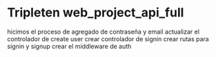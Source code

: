 # Tripleten web_project_api_full
hicimos el proceso de agregado de contraseña y email 
actualizar el controlador de create user
crear controlador de signin
crear rutas para signin y signup
crear el middleware de auth

